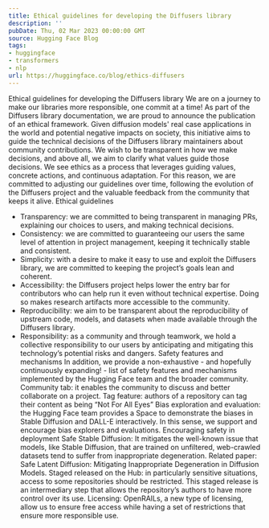 ```yaml
---
title: Ethical guidelines for developing the Diffusers library
description: ''
pubDate: Thu, 02 Mar 2023 00:00:00 GMT
source: Hugging Face Blog
tags:
- huggingface
- transformers
- nlp
url: https://huggingface.co/blog/ethics-diffusers
---
```


Ethical guidelines for developing the Diffusers library
We are on a journey to make our libraries more responsible, one commit at a time!
As part of the Diffusers library documentation, we are proud to announce the publication of an ethical framework.
Given diffusion models' real case applications in the world and potential negative impacts on society, this initiative aims to guide the technical decisions of the Diffusers library maintainers about community contributions. We wish to be transparent in how we make decisions, and above all, we aim to clarify what values guide those decisions.
We see ethics as a process that leverages guiding values, concrete actions, and continuous adaptation. For this reason, we are committed to adjusting our guidelines over time, following the evolution of the Diffusers project and the valuable feedback from the community that keeps it alive.
Ethical guidelines
- Transparency: we are committed to being transparent in managing PRs, explaining our choices to users, and making technical decisions.
- Consistency: we are committed to guaranteeing our users the same level of attention in project management, keeping it technically stable and consistent.
- Simplicity: with a desire to make it easy to use and exploit the Diffusers library, we are committed to keeping the project’s goals lean and coherent.
- Accessibility: the Diffusers project helps lower the entry bar for contributors who can help run it even without technical expertise. Doing so makes research artifacts more accessible to the community.
- Reproducibility: we aim to be transparent about the reproducibility of upstream code, models, and datasets when made available through the Diffusers library.
- Responsibility: as a community and through teamwork, we hold a collective responsibility to our users by anticipating and mitigating this technology’s potential risks and dangers.
Safety features and mechanisms
In addition, we provide a non-exhaustive - and hopefully continuously expanding! - list of safety features and mechanisms implemented by the Hugging Face team and the broader community.
Community tab: it enables the community to discuss and better collaborate on a project.
Tag feature: authors of a repository can tag their content as being “Not For All Eyes”
Bias exploration and evaluation: the Hugging Face team provides a Space to demonstrate the biases in Stable Diffusion and DALL-E interactively. In this sense, we support and encourage bias explorers and evaluations.
Encouraging safety in deployment
Safe Stable Diffusion: It mitigates the well-known issue that models, like Stable Diffusion, that are trained on unfiltered, web-crawled datasets tend to suffer from inappropriate degeneration. Related paper: Safe Latent Diffusion: Mitigating Inappropriate Degeneration in Diffusion Models.
Staged released on the Hub: in particularly sensitive situations, access to some repositories should be restricted. This staged release is an intermediary step that allows the repository’s authors to have more control over its use.
Licensing: OpenRAILs, a new type of licensing, allow us to ensure free access while having a set of restrictions that ensure more responsible use.